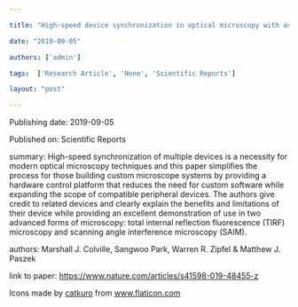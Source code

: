 ---
title: "High-speed device synchronization in optical microscopy with an open-source hardware control platform"
date: "2019-09-05"
authors: ['admin']
tags:  ['Research Article', 'None', 'Scientific Reports']
layout: "post"
---
Publishing date: 2019-09-05

Published on: Scientific Reports

summary: High-speed synchronization of multiple devices is a necessity for modern optical microscopy techniques and this paper simplifies the process for those building custom microscope systems by providing a hardware control platform that reduces the need for custom software while expanding the scope of compatible peripheral devices. The authors give credit to related devices and clearly explain the benefits and limitations of their device while providing an excellent demonstration of use in two advanced forms of microscopy: total internal reflection fluorescence (TIRF) microscopy and scanning angle interference microscopy (SAIM).

authors: Marshall J. Colville, Sangwoo Park, Warren R. Zipfel & Matthew J. Paszek 

link to paper: https://www.nature.com/articles/s41598-019-48455-z

Icons made by <a href="https://www.flaticon.com/free-icon/bookshelves_3576884" title="catkuro">catkuro</a> from <a href="https://www.flaticon.com/" title="Flaticon"> www.flaticon.com</a>